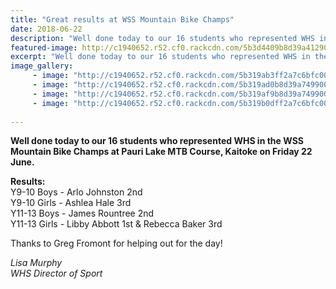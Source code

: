 ```yaml
---
title: "Great results at WSS Mountain Bike Champs"
date: 2018-06-22
description: "Well done today to our 16 students who represented WHS in the WSS Mountain Bike Champs at Pauri Lake MTB Course..."
featured-image: http://c1940652.r52.cf0.rackcdn.com/5b3d4409b8d39a4129000124/group-shot350-some-with-certificates.gif
excerpt: "Well done today to our 16 students who represented WHS in the WSS Mountain Bike Champs at Pauri Lake MTB Course, Kaitoke on Friday 22 June."
image_gallery:
     - image: "http://c1940652.r52.cf0.rackcdn.com/5b319ab3ff2a7c6bfc0024f0/Libby--Rebecca-placings.jpg"
     - image: "http://c1940652.r52.cf0.rackcdn.com/5b319ad0b8d39a749900253d/James-Rountree-placings.jpg"
     - image: "http://c1940652.r52.cf0.rackcdn.com/5b319af9b8d39a749900253f/Arlo-Johnston-placings.jpg"
     - image: "http://c1940652.r52.cf0.rackcdn.com/5b319b0dff2a7c6bfc0024f4/Ashlea-Hale-placing.jpg"
    
---
```


<p><strong>Well done today to our 16 students who represented WHS in the WSS Mountain Bike Champs at Pauri Lake MTB Course, Kaitoke on Friday 22 June.</strong></p>
<p><strong>Results:</strong><br />Y9-10 Boys - Arlo Johnston 2nd&nbsp;<br />Y9-10 Girls - Ashlea Hale 3rd&nbsp;<br />Y11-13 Boys - James Rountree 2nd&nbsp;<span class="text_exposed_show"><br />Y11-13 Girls - Libby Abbott 1st &amp; Rebecca Baker 3rd</span></p>
<div class="text_exposed_show">
<p>Thanks to Greg Fromont for helping out for the day!</p>
<p><em>Lisa Murphy</em><br /><em>WHS Director of Sport</em></p>
</div>

